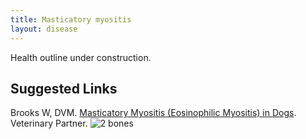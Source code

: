 ```yaml
---
title: Masticatory myositis
layout: disease
---
```


Health outline under construction.

## Suggested Links

Brooks W, DVM. [Masticatory Myositis (Eosinophilic Myositis) in Dogs](https://veterinarypartner.vin.com/default.aspx?pid=19239&catId=102899&id=4952111). Veterinary Partner. ![2 bones](/img/2-bones.png)

